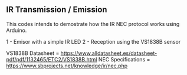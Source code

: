 ## IR Transmission / Emission
This codes intends to demostrate how the IR NEC protocol works using Arduino.

1 - Emisor with a simple IR LED
2 - Reception using the VS1838B sensor

VS1838B Datasheet = https://www.alldatasheet.es/datasheet-pdf/pdf/1132465/ETC2/VS1838B.html
NEC Specifications = https://www.sbprojects.net/knowledge/ir/nec.php